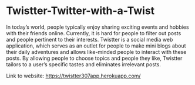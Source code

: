 # Twistter-Twitter-with-a-Twist
In today’s world, people typically enjoy sharing exciting events and hobbies with their friends online. Currently, it is hard for people to filter out posts and people pertinent to their interests. Twistter is a social media web application, which serves as an outlet for people to make mini blogs about their daily adventures and allows like-minded people to interact with these posts. By allowing people to choose topics and people they like, Twistter tailors to a user’s specific tastes and eliminates irrelevant posts.

Link to website: https://twistter307app.herokuapp.com/

